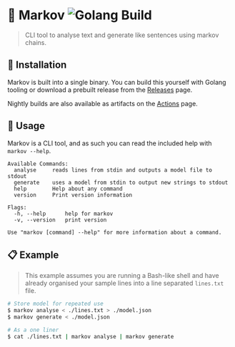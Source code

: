 # 💬 Markov ![Golang Build](https://github.com/lolPants/markov/workflows/Golang%20Build/badge.svg)
> CLI tool to analyse text and generate like sentences using markov chains.

## 💾 Installation
Markov is built into a single binary. You can build this yourself with Golang tooling or download a prebuilt release from the [Releases](https://github.com/lolPants/markov/releases) page.

Nightly builds are also available as artifacts on the [Actions](https://github.com/lolPants/markov/actions?query=workflow%3A%22Golang+Build%22) page.

## 🚀 Usage
Markov is a CLI tool, and as such you can read the included help with `markov --help`.

```
Available Commands:
  analyse     reads lines from stdin and outputs a model file to stdout
  generate    uses a model from stdin to output new strings to stdout
  help        Help about any command
  version     Print version information

Flags:
  -h, --help      help for markov
  -v, --version   print version

Use "markov [command] --help" for more information about a command.
```

## 📋 Example
> This example assumes you are running a Bash-like shell and have already organised your sample lines into a line separated `lines.txt` file.

```sh
# Store model for repeated use
$ markov analyse < ./lines.txt > ./model.json
$ markov generate < ./model.json

# As a one liner
$ cat ./lines.txt | markov analyse | markov generate
```
